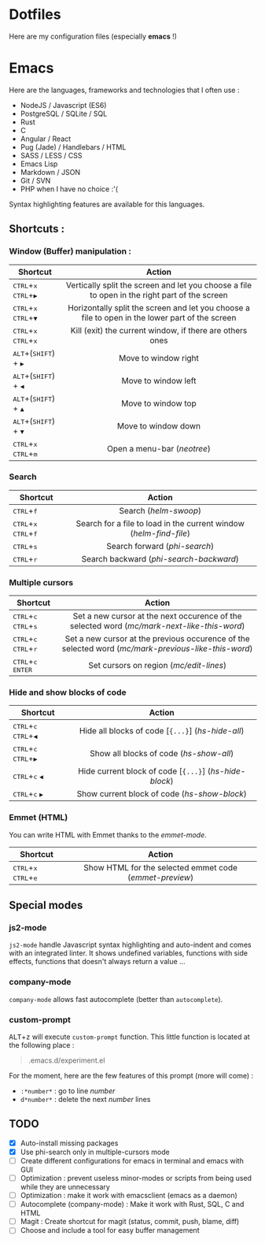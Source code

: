 # Dotfiles

Here are my configuration files (especially **emacs** !)

# Emacs

Here are the languages, frameworks and technologies that I often use :

* NodeJS / Javascript (ES6)
* PostgreSQL / SQLite / SQL
* Rust
* C
* Angular / React
* Pug (Jade) / Handlebars / HTML
* SASS / LESS / CSS
* Emacs Lisp
* Markdown / JSON
* Git / SVN
* PHP when I have no choice :'(

Syntax highlighting features are available for this languages.

## Shortcuts :

### Window (Buffer) manipulation :

| Shortcut                                                              | Action        |
| --------------------------------------------------------------------- |:-------------:|
| <kbd>CTRL</kbd>+<kbd>x</kbd>  <kbd>CTRL</kbd>+<kbd>&#9654;</kbd>      | Vertically split the screen and let you choose a file to open in the right part of the screen  |
| <kbd>CTRL</kbd>+<kbd>x</kbd>  <kbd>CTRL</kbd>+<kbd>&#9660;</kbd>      | Horizontally split the screen and let you choose a file to open in the lower part of the screen|
| <kbd>CTRL</kbd>+<kbd>x</kbd>  <kbd>CTRL</kbd>+<kbd>x</kbd>            | Kill (exit) the current window, if there are others ones|
| <kbd>ALT</kbd>+(<kbd>SHIFT</kbd>) + <kbd>&#9654;</kbd>                | Move to window right|
| <kbd>ALT</kbd>+(<kbd>SHIFT</kbd>) + <kbd>&#9664;</kbd>                | Move to window left |
| <kbd>ALT</kbd>+(<kbd>SHIFT</kbd>) + <kbd>&#9650;</kbd>                | Move to window top  |
| <kbd>ALT</kbd>+(<kbd>SHIFT</kbd>) + <kbd>&#9660;</kbd>                | Move to window down |
| <kbd>CTRL</kbd>+<kbd>x</kbd>  <kbd>CTRL</kbd>+<kbd>m</kbd>            | Open a menu-bar (*neotree*)|


### Search

| Shortcut                                                              | Action        |
| --------------------------------------------------------------------- |:-------------:|
| <kbd>CTRL</kbd>+<kbd>f</kbd>                                          | Search (*helm-swoop*)|
| <kbd>CTRL</kbd>+<kbd>x</kbd> <kbd>CTRL</kbd>+<kbd>f</kbd>             | Search for a file to load in the current window (*helm-find-file*)|
| <kbd>CTRL</kbd>+<kbd>s</kbd>                                          | Search forward (*phi-search*)|
| <kbd>CTRL</kbd>+<kbd>r</kbd>                                          | Search backward (*phi-search-backward*)|


### Multiple cursors

| Shortcut                                                              | Action        |
| --------------------------------------------------------------------- |:-------------:|
| <kbd>CTRL</kbd>+<kbd>c</kbd> <kbd>CTRL</kbd>+<kbd>s</kbd>             | Set a new cursor at the next occurence of the selected word (*mc/mark-next-like-this-word*)|
| <kbd>CTRL</kbd>+<kbd>c</kbd> <kbd>CTRL</kbd>+<kbd>r</kbd>             | Set a new cursor at the previous occurence of the selected word (*mc/mark-previous-like-this-word*)|
| <kbd>CTRL</kbd>+<kbd>c</kbd> <kbd>ENTER</kbd>                         | Set cursors on region (*mc/edit-lines*)|

### Hide and show blocks of code

| Shortcut                                                              | Action        |
| --------------------------------------------------------------------- |:-------------:|
| <kbd>CTRL</kbd>+<kbd>c</kbd> <kbd>CTRL</kbd>+<kbd>&#9664;</kbd>       | Hide all blocks of code [`{...}`] (*hs-hide-all*)|
| <kbd>CTRL</kbd>+<kbd>c</kbd> <kbd>CTRL</kbd>+<kbd>&#9654;</kbd>       | Show all blocks of code (*hs-show-all*)|
| <kbd>CTRL</kbd>+<kbd>c</kbd> <kbd>&#9664;</kbd>                       | Hide current block of code [`{...}`] (*hs-hide-block*)|
| <kbd>CTRL</kbd>+<kbd>c</kbd> <kbd>&#9654;</kbd>                       | Show current block of code (*hs-show-block*)|

### Emmet (HTML)

You can write HTML with Emmet thanks to the *emmet-mode*.

| Shortcut                                                              | Action        |
| --------------------------------------------------------------------- |:-------------:|
| <kbd>CTRL</kbd>+<kbd>x</kbd> <kbd>CTRL</kbd>+<kbd>e</kbd>             | Show HTML for the selected emmet code (*emmet-preview*) |


## Special modes

### js2-mode

`js2-mode` handle Javascript syntax highlighting and auto-indent and comes with an integrated linter.
It shows undefined variables, functions with side effects, functions that doesn't always return a value ...

### company-mode

`company-mode` allows fast autocomplete (better than `autocomplete`).

### custom-prompt

<kbd>ALT</kbd>+<kbd>z</kbd> will execute `custom-prompt` function. This little function is located at the following place :

> .emacs.d/experiment.el

For the moment, here are the few features of this prompt (more will come) :

* `:*number*` : go to line *number*
* `d*number*` : delete the next *number* lines


## TODO

- [x] Auto-install missing packages
- [x] Use phi-search only in multiple-cursors mode
- [ ] Create different configurations for emacs in terminal and emacs with GUI
- [ ] Optimization : prevent useless minor-modes or scripts from being used while they are unnecessary
- [ ] Optimization : make it work with emacsclient (emacs as a daemon)
- [ ] Autocomplete (company-mode) : Make it work with Rust, SQL, C and HTML
- [ ] Magit : Create shortcut for magit (status, commit, push, blame, diff)
- [ ] Choose and include a tool for easy buffer management
